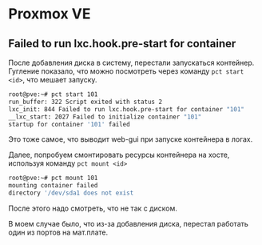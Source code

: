 # Proxmox VE

## Failed to run lxc.hook.pre-start for container <ID>

После добавления диска в систему, перестали запускаться контейнер. Гугление показало, что можно посмотреть через команду `pct start <id>`, что мешает запуску.

```bash
root@pve:~# pct start 101
run_buffer: 322 Script exited with status 2
lxc_init: 844 Failed to run lxc.hook.pre-start for container "101"
__lxc_start: 2027 Failed to initialize container "101"
startup for container '101' failed
```

Это тоже самое, что выводит web-gui при запуске контейнера в логах. 

Далее, попробуем смонтировать ресурсы контейнера на хосте, используя команду `pct mount <id>`

```bash
root@pve:~# pct mount 101
mounting container failed
directory '/dev/sda1 does not exist
```
После этого надо смотреть, что не так с диском. 

В моем случае было, что из-за добавления диска, перестал работать один из портов на мат.плате.